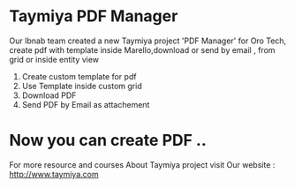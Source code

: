 # Taymiya PDF Manager
Our Ibnab team created a new Taymiya project 'PDF Manager' for Oro Tech, create pdf with template inside Marello,download or send by email , from grid or inside entity view 

1. Create custom template for pdf
2. Use Template inside custom grid
3. Download PDF
4. Send PDF by Email as attachement

# Now you can create PDF ..

For more resource and courses About Taymiya project visit Our website :
http://www.taymiya.com
